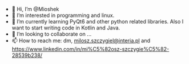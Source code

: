 - 👋 Hi, I’m @Mioshek
- 👀 I’m interested in programming and linux.
- 🌱 I’m currently learning PyQt6 and other python related libraries. Also I want to start writing code in Kotlin and Java.
- 💞️ I’m looking to collaborate on ...
- 📫 How to reach me: dm, milosz.szczygiel@interia.pl and https://www.linkedin.com/in/mi%C5%82osz-szczygie%C5%82-28539b238/

<!---
Mioshek/Mioshek is a ✨ special ✨ repository because its `README.md` (this file) appears on your GitHub profile.
You can click the Preview link to take a look at your changes.
--->
